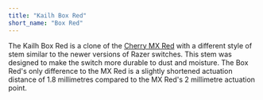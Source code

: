 ```yaml
---
title: "Kailh Box Red"
short_name: "Box Red"
---
```


The Kailh Box Red is a clone of the [Cherry MX Red](/switches/cherry-red) with a different style of stem similar to the newer versions of Razer switches. This stem was designed to make the switch more durable to dust and moisture. The Box Red's only difference to the MX Red is a slightly shortened actuation distance of 1.8 millimetres compared to the MX Red's 2 millimetre actuation point.
